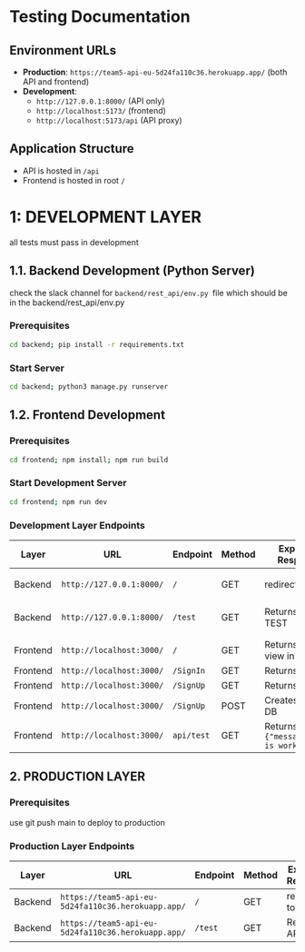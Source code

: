 # Testing Documentation

## Environment URLs

- **Production**: `https://team5-api-eu-5d24fa110c36.herokuapp.app/` (both API and frontend)
- **Development**: 
  - `http://127.0.0.1:8000/` (API only)
  - `http://localhost:5173/` (frontend)
  - `http://localhost:5173/api` (API proxy)

## Application Structure
- API is hosted in `/api`
- Frontend is hosted in root `/`

# 1: DEVELOPMENT LAYER

all tests must pass in development

## 1.1. Backend Development (Python Server)

check the slack channel for `backend/rest_api/env.py `file which should be in the backend/rest_api/env.py 

### Prerequisites
```bash
cd backend; pip install -r requirements.txt
```

### Start Server
```bash
cd backend; python3 manage.py runserver
```

## 1.2. Frontend Development

### Prerequisites
```bash
cd frontend; npm install; npm run build
```

### Start Development Server
```bash
cd frontend; npm run dev
```

### Development Layer Endpoints

| Layer | URL | Endpoint | Method | Expected Response | Development Result |
|----------|---------|------------------|-------------------|-------------------|-------------------|
| Backend | `http://127.0.0.1:8000/` | `/` | GET | redirect to test | ✅ `{"message":"API is working!"}` | 
| Backend | `http://127.0.0.1:8000/` | `/test` | GET | Returns API TEST | ✅ `{"message":"API is working!"}` |
| | | | | | |
| Frontend | `http://localhost:3000/` |`/` | GET | Returns Auth view in frontend | ✅ (2 EMs, 2 warnings) | 
| Frontend | `http://localhost:3000/` | `/SignIn` | GET | Returns SignIn | ✅ | 
| Frontend | `http://localhost:3000/` | `/SignUp` | GET | Returns SignIn | ✅ | 
| Frontend | `http://localhost:3000/` | `/SignUp` | POST | Creates user in DB | no action | no action |
| Frontend | `http://localhost:3000/` | `api/test` | GET | Returns API call `{"message":"API is working!"}` | ✅ `{"message":"API is working!"}` |



## 2. PRODUCTION LAYER

### Prerequisites

use git push main to deploy to production

### Production Layer Endpoints

| Layer | URL | Endpoint | Method | Expected Response | Production Result |
|----------|---------|------------------|-------------------|-------------------|-------------------|
| Backend | `https://team5-api-eu-5d24fa110c36.herokuapp.app/` | `/` | GET | redirect to test | ❌ |
| Backend | `https://team5-api-eu-5d24fa110c36.herokuapp.app/` | `/test` | GET | Returns API TEST | ❌ |


